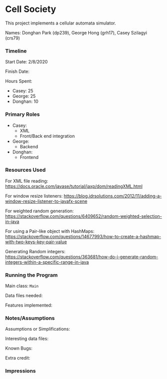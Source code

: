 Cell Society
====

This project implements a cellular automata simulator.

Names: Donghan Park (dp239), George Hong (grh17), Casey Szilagyi (crs79)

### Timeline

Start Date: 2/8/2020

Finish Date: 

Hours Spent:
- Casey: 25 
- George: 25
- Donghan: 10

### Primary Roles
- Casey:
    - XML
    - Front/Back end integration
- George:
    - Backend
- Donghan:
    - Frontend

### Resources Used

For XML file reading: https://docs.oracle.com/javase/tutorial/jaxp/dom/readingXML.html

For window resize listeners: https://blog.idrsolutions.com/2012/11/adding-a-window-resize-listener-to-javafx-scene

For weighted random generation: https://stackoverflow.com/questions/6409652/random-weighted-selection-in-java

For using a Pair-like object with HashMaps:
https://stackoverflow.com/questions/14677993/how-to-create-a-hashmap-with-two-keys-key-pair-value

Generating Random integers:
https://stackoverflow.com/questions/363681/how-do-i-generate-random-integers-within-a-specific-range-in-java

### Running the Program

Main class: `Main`

Data files needed: 

Features implemented:


### Notes/Assumptions

Assumptions or Simplifications:

Interesting data files:

Known Bugs:

Extra credit:

### Impressions

